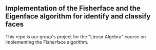 ## Implementation of the Fisherface and the Eigenface algorithm for identify and classify faces
This repo is our group's project for the "Linear Algebra" course on implementing the Fisherface algorithm.
